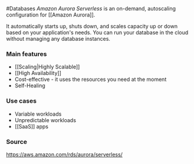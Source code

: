 #Databases 
*Amazon Aurora Serverless* is an on-demand, autoscaling configuration for [[Amazon Aurora]]. 

It automatically starts up, shuts down, and scales capacity up or down based on your application's needs. You can run your database in the cloud without managing any database instances.
### Main features
* [[Scaling|Highly Scalable]]
* [[High Availability]]
* Cost-effective - it uses the resources you need at the moment
* Self-Healing
### Use cases
* Variable workloads
* Unpredictable workloads
* [[SaaS]] apps
### Source
https://aws.amazon.com/rds/aurora/serverless/